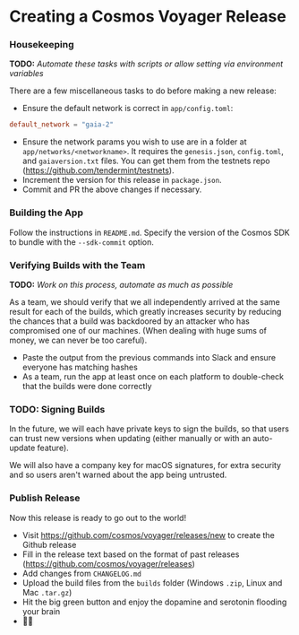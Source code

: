 # Creating a Cosmos Voyager Release

### Housekeeping

**TODO:** _Automate these tasks with scripts or allow setting via environment variables_

There are a few miscellaneous tasks to do before making a new release:

* Ensure the default network is correct in `app/config.toml`:

```toml
default_network = "gaia-2"
```

* Ensure the network params you wish to use are in a folder at `app/networks/<networkname>`. It requires the `genesis.json`, `config.toml`, and `gaiaversion.txt` files. You can get them from the testnets repo (https://github.com/tendermint/testnets).
* Increment the version for this release in `package.json`.
* Commit and PR the above changes if necessary.

### Building the App

Follow the instructions in `README.md`. Specify the version of the Cosmos SDK to bundle with the `--sdk-commit` option.

### Verifying Builds with the Team

**TODO:** _Work on this process, automate as much as possible_

As a team, we should verify that we all independently arrived at the same result for each of the builds, which greatly increases security by reducing the chances that a build was backdoored by an attacker who has compromised one of our machines. (When dealing with huge sums of money, we can never be too careful).

* Paste the output from the previous commands into Slack and ensure everyone has matching hashes
* As a team, run the app at least once on each platform to double-check that the builds were done correctly

### TODO: Signing Builds

In the future, we will each have private keys to sign the builds, so that users can trust new versions when updating (either manually or with an auto-update feature).

We will also have a company key for macOS signatures, for extra security and so users aren't warned about the app being untrusted.

### Publish Release

Now this release is ready to go out to the world!

* Visit https://github.com/cosmos/voyager/releases/new to create the Github release
* Fill in the release text based on the format of past releases (https://github.com/cosmos/voyager/releases)
* Add changes from `CHANGELOG.md`
* Upload the build files from the `builds` folder (Windows `.zip`, Linux and Mac `.tar.gz`)
* Hit the big green button and enjoy the dopamine and serotonin flooding your brain
* 🎊🎉
